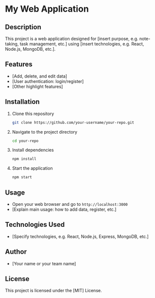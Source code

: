 # My Web Application

## Description
This project is a web application designed for [insert purpose, e.g. note-taking, task management, etc.] using [insert technologies, e.g. React, Node.js, MongoDB, etc.].

## Features
- [Add, delete, and edit data]
- [User authentication: login/register]
- [Other highlight features]

## Installation

1. Clone this repository  
   ```bash
   git clone https://github.com/your-username/your-repo.git
   ```
2. Navigate to the project directory  
   ```bash
   cd your-repo
   ```
3. Install dependencies  
   ```bash
   npm install
   ```
4. Start the application  
   ```bash
   npm start
   ```

## Usage

- Open your web browser and go to `http://localhost:3000`
- [Explain main usage: how to add data, register, etc.]

## Technologies Used

- [Specify technologies, e.g. React, Node.js, Express, MongoDB, etc.]

## Author

- [Your name or your team name]

## License

This project is licensed under the [MIT] License.
